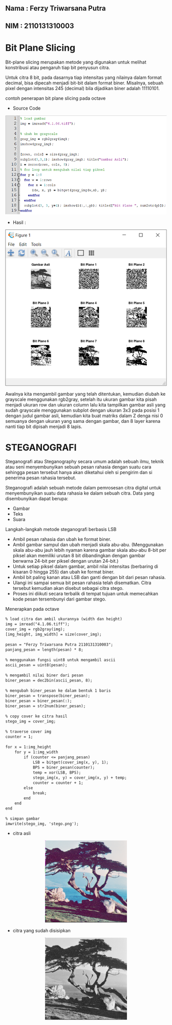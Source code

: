 ## Nama : Ferzy Triwarsana Putra
## NIM : 2110131310003
# Bit Plane Slicing

Bit-plane slicing merupakan metode yang digunakan untuk melihat konstribusi atau pengaruh tiap bit penyusun citra.

Untuk citra 8 bit, pada dasarnya tiap intensitas yang nilainya dalam format decimal, bisa dipecah menjadi bit-bit dalam format biner. Misalnya, sebuah pixel dengan intensitas 245 (decimal) bila dijadikan biner adalah 11110101.

contoh penerapan bit plane slicing pada octave

* Source Code
<p align="center"><img src="gambar/2.PNG" alt="source code">

* Hasil :

<p align="center"><img src="gambar/2_1.PNG" alt="hasil">

Awalnya kita mengambil gambar yang telah ditentukan, kemudian diubah ke grayscale menggunakan rgb2gray, setelah itu ukuran gambar kita pisah menjadi ukuran row dan ukuran column lalu kita tampilkan gambar asli yang sudah grayscale menggunakan subplot dengan ukuran 3x3 pada posisi 1 dengan judul gambar asli, kemudian kita buat matriks dalam Z denga nisi 0 semuanya dengan ukuran yang sama dengan gambar, dan 8 layer karena nanti tiap bit dipisah menjadi 8 lapis.

# STEGANOGRAFI

Steganografi atau Steganography secara umum adalah sebuah ilmu, teknik atau seni menyembunyikan sebuah pesan rahasia dengan suatu cara sehingga pesan tersebut hanya akan diketahui oleh si pengirim dan si penerima pesan rahasia tersebut.

Steganografi adalah sebuah metode dalam pemrosesan citra digital untuk menyembunyikan suatu data rahasia ke dalam sebuah citra.
Data yang disembunyikan dapat berupa:
* Gambar
* Teks
* Suara

Langkah-langkah metode steganografi berbasis LSB
* Ambil pesan rahasia dan ubah ke format biner.
* Ambil gambar sampul dan ubah menjadi skala abu-abu. (Menggunakan skala abu-abu jauh lebih nyaman karena gambar skala abu-abu 8-bit per piksel akan memiliki urutan 8 bit dibandingkan dengan gambar berwarna 24-bit per piksel dengan urutan 24-bit.)
* Untuk setiap piksel dalam gambar, ambil nilai intensitas (berbaring di kisaran 0 hingga 255) dan ubah ke format biner.
* Ambil bit paling kanan atau LSB dan ganti dengan bit dari pesan rahasia.
* Ulangi ini sampai semua bit pesan rahasia telah disematkan. Citra tersebut kemudian akan disebut sebagai citra stego.
* Proses ini diikuti secara terbalik di tempat tujuan untuk memecahkan kode pesan tersembunyi dari gambar stego.

Menerapkan pada octave

    % load citra dan ambil ukurannya (width dan height)
    img = imread("4.1.06.tiff");
    cover_img = rgb2gray(img);
    [img_height, img_width] = size(cover_img);

    pesan = "Ferzy Triwarsana Putra 2110131310003";
    panjang_pesan = length(pesan) * 8;

    % menggunakan fungsi uint8 untuk mengambil ascii
    ascii_pesan = uint8(pesan);

    % mengambil nilai biner dari pesan
    biner_pesan = dec2bin(ascii_pesan, 8);

    % mengubah biner_pesan ke dalam bentuk 1 baris
    biner_pesan = transpose(biner_pesan);
    biner_pesan = biner_pesan(:);
    biner_pesan = str2num(biner_pesan);

    % copy cover ke citra hasil
    stego_img = cover_img;

    % traverse cover img
    counter = 1;

    for x = 1:img_height
        for y = 1:img_width
            if (counter <= panjang_pesan)
                LSB = bitget(cover_img(x, y), 1);
                BPS = biner_pesan(counter);
                temp = xor(LSB, BPS);
                stego_img(x, y) = cover_img(x, y) + temp;
                counter = counter + 1;
            else
                break;
            end
        end
    end

    % simpan gambar
    imwrite(stego_img, 'stego.png');

* citra asli
<p align="center"><img src="gambar/4.1.06.png" alt="Gambar Asli">

* citra yang sudah disisipkan
<p align="center"><img src="gambar/stego.png" alt="Gambar steganografi">